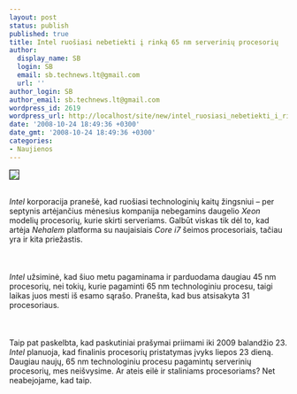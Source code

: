 ```yaml
---
layout: post
status: publish
published: true
title: Intel ruošiasi nebetiekti į rinką 65 nm serverinių procesorių
author:
  display_name: SB
  login: SB
  email: sb.technews.lt@gmail.com
  url: ''
author_login: SB
author_email: sb.technews.lt@gmail.com
wordpress_id: 2619
wordpress_url: http://localhost/site/new/intel_ruosiasi_nebetiekti_i_rinka_65_nm_serveriniu_procesoriu/
date: '2008-10-24 18:49:36 +0300'
date_gmt: '2008-10-24 18:49:36 +0300'
categories:
- Naujienos
---
```

<div class="imgright"><img src="http://tbn0.google.com/images?q=tbn:1XCDuujyWMjn8M:http://www.pclaunches.com/entry_images/0807/14/intel_Xeon.jpg" border="1"></div>
<p><br><i>Intel</i> korporacija pranešė, kad ruošiasi technologinių kaitų žingsniui – per septynis artėjančius mėnesius kompanija nebegamins daugelio <i>Xeon</i> modelių procesorių, kurie skirti serveriams. Galbūt viskas tik dėl to, kad artėja <i>Nehalem</i> platforma su naujaisiais <i>Core i7</i> šeimos procesoriais, tačiau yra ir kita priežastis.<br />
<br><br />
<br><i>Intel</i> užsiminė, kad šiuo metu pagaminama ir parduodama daugiau 45 nm procesorių, nei tokių, kurie pagaminti 65 nm technologiniu procesu, taigi laikas juos mesti iš esamo sąrašo. Pranešta, kad bus atsisakyta 31 procesoriaus.<br />
<br><br />
<br>Taip pat paskelbta, kad paskutiniai prašymai priimami iki 2009 balandžio 23. <i>Intel</i> planuoja, kad finalinis procesorių pristatymas įvyks liepos 23 dieną. Daugiau naujų, 65 nm technologiniu procesu pagamintų serverinių procesorių, mes neišvysime. Ar ateis eilė ir staliniams procesoriams? Net neabejojame, kad taip.<br />
<br><br />
<br><br />
<br></p>

